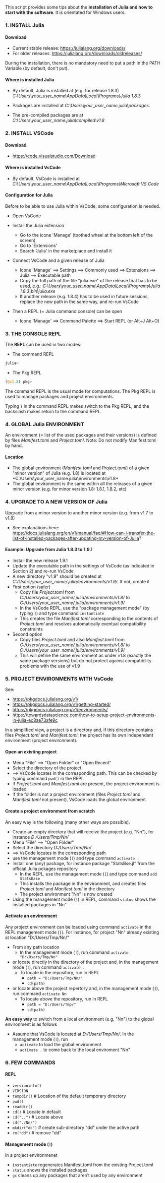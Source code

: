 This script provides some tips about the **installation of Julia and how to start with the software**. It is orientated for Windows users. 

### **1. INSTALL Julia** 

#### **Download**

- Current stable release: https://julialang.org/downloads/
- For older releases: https://julialang.org/downloads/oldreleases/

During the installation, there is no mandatory need to put a path in the PATH Variable (by default, don't put).

#### **Where is installed Julia**

- By default, Julia is installed at (e.g. for release 1.8.3)  
*C:\Users\your_user_name\AppData\Local\Programs\Julia 1.8.3*

- Packages are installed at 
*C:\Users\your_user_name\.julia\packages*. 

- The pre-compiled packages are at
*C:\Users\your_user_name\.julia\compiled\v1.8*

### **2. INSTALL VSCode**

#### **Download**

- https://code.visualstudio.com/Download

#### **Where is installed VsCode**

- By default, VsCode is installed at
*C:\Users\your_user_name\AppData\Local\Programs\Microsoft VS Code*

#### **Configuration for Julia**

Before to be able to use Julia within VsCode, some configuration is needed.

- Open VsCode

- Install the Julia extension 
    - Go to the icone 'Manage' (toothed wheel at the bottom left of the screen)
    - Go to 'Extensions'
    - Search 'Julia' in the marketplace and install it   

- Connect VsCode and a given release of Julia 
    - Icone 'Manage' ==> Settings ==> Commonly used ==> Extensions ==> Julia ==> Executable path
    - Copy the full path of the file "julia.exe" of the release that has to be used, 
        e.g.: *C:\Users\your_user_name\AppData\Local\Programs\Julia 1.8.3\bin\julia.exe*
    - If another release (e.g. 1.8.4) has to be used in future sessions, replace the new path in the same way, and re-run VsCode 

- Then a REPL (= Julia command console) can be open 
    - Icone 'Manage' ==> Command Palette ==> Start REPL 
        (or Alt+J Alt+O)

### **3. THE CONSOLE REPL**

The **REPL** can be used in two modes:
* The command REPL
```julia
julia>
```
* The Pkg REPL
```julia
(@v1.8) pkg> 
```

The command REPL is the usual mode for computations. The Pkg REPL is used to manage packages and project environments.

Typing `]` in the command REPL makes switch to the Pkg REPL, and the backslash makes return to the command REPL.

### **4. GLOBAL Julia ENVIRONMENT**

An environment (= list of the used packages and their versions) is defined by files *Manifest.toml* and *Project.toml*. Note: Do not modify Manifest.toml by hand.

#### **Location** 
- The global environment (*Manifest.toml* and *Project.toml*) of a given "minor version" of Julia (e.g. 1.8) is located at 
*C:\Users\your_user_name\.julia\environments\v1.8\*
- The global environment is the same within all the releases of a given minor version (e.g. for minor version 1.8: 1.8.1, 1.8.2, etc) 

### **4. UPGRADE TO A NEW VERSION OF Julia**

Upgrade from a minor version to another minor version (e.g. from v1.7 to v1.8)
- See explanations here:
https://docs.julialang.org/en/v1/manual/faq/#How-can-I-transfer-the-list-of-installed-packages-after-updating-my-version-of-Julia?

#### **Example: Upgrade from Julia 1.8.3 to 1.9.1**

- Install the new release 1.9.1
- Update the executable path in the settings of VsCode (as indicated in Section 2) 
    and re-run VsCode
- A new directory "v1.9" should be created at 
    *C:/Users/your_user_name/.julia/environments/v1.9/*. If not, create it
- First option (safer)
    - Copy file *Project.toml* from 
        *C:/Users/your_user_name/.julia/environments/v1.8/* to 
        *C:/Users/your_user_name/.julia/environments/v1.9/*
    - In the VsCode REPL, use the "package management mode" 
    (by typing `]`) and type command `instantiate`
    - This creates the file *Manifest.toml* corresponding to 
    the contents of *Project.toml* and resolves automatically eventual compatibility constraints
- Second option
    - Copy files *Project.toml* and also *Manifest.toml* from 
    *C:/Users/your_user_name/.julia/environments/v1.8/* to 
    *C:/Users/your_user_name/.julia/environments/v1.9/*
    - This will define the same environment as under v1.8 (exactly the same package versions) but do not protect against compatibility problems with the use of v1.9

### **5. PROJECT ENVIRONMENTS WITH VsCode**

See:
- https://pkgdocs.julialang.org/v1/
- https://pkgdocs.julialang.org/v1/getting-started/
- https://pkgdocs.julialang.org/v1/environments/
- https://towardsdatascience.com/how-to-setup-project-environments-in-julia-ec8ae73afe9c 

In a simplified view, a project is a directory and, if this directory contains files *Project.toml* and *Manifest.toml*, the project has its own independant environment (project environment).

#### **Open an existing project** 

- Menu "File" ==> "Open Folder" or "Open Recent" 
- Select the directory of the project
- ==> VsCode locates in the corresponding path. This can be checked by typing command `pwd()` in the REPL
- If *Project.toml* and *Manifest.toml* are present, the project environment is loaded
- If the folder is not a project environment (files *Project.toml* and *Manifest.toml* not present), VsCode loads the global environment 

#### **Create a project environment from scratch**

An easy way is the following (many other ways are possible).

- Create an empty directory that will receive the project (e.g. "Nn"), for instance *D:/Users/Tmp/Nn/* 
- Menu "File" ==> "Open Folder"
- Select the directory *D:/Users/Tmp/Nn/*
- ==> VsCode locates in the corresponding path
- use the management mode (`]`) and type command `activate .`
- Install one (any) package, for instance package "StatsBse.jl" from the official Julia pckages repository 
    - In the REPL, use the management mode (`]`) and 
        type command `add StatsBase`
    - This installs the package in the environment, and creates files *Project.toml* and *Manifest.toml* in the directory
    - The project environment "Nn" is now created
- Using the management mode (`]`) in REPL, command `status` shows the installed packages in "Nn"  

#### **Activate an environment** 

Any project environment can be loaded using command `activate` in the REPL management mode (`]`). For instance, for project "Nn" already existing at location "D:/Users/Tmp/Nn/"   
- From any path location 
    -  In the management mode (`]`), run command `activate "D:/Users/Tmp/Nn"`
- or locate directly in the directory of the project and, in the management mode  (`]`), run command `activate .`
    - To locate in the repository, run in REPL
        - `path = "D:/Users/Tmp/Nn/"`
        - `cd(path)`
- or locate above the project repertory and, in the management mode  (`]`), run command `activate Nn` 
    - To locate above the repository, run in REPL
        - `path = "D:/Users/Tmp/"`
        - `cd(path)`

**An easy way** to switch from a local environment (e.g. "Nn") to the global environment is as follows 
- Assume that VsCode is located at *D:/Users/Tmp/Nn/*. In the management mode (`]`), run
    - `activate` to load the global environment
    - `activate .` to come back to the local enviroment "Nn"

### **6. FEW COMMANDS**

#### **REPL**

- `versioninfo()`
- `VERSION`
- `tempdir()`   # Location of the default temporary directory 
- `pwd()`
- `readdir()`
- `cd()`        # Locate in default
- `cd("..")`    # Locate above 
- `cd("./Nn/")`
- `mkdir("dd")` # create sub-directory "dd" under the active path  
- `rm("dd")`    # remove "dd"


#### **Management mode (`]`)**

In a project environmenet
- `instantiate` regenerates Manifest.toml from the existing Project.toml
- `status` shows the installed packages
- `gc` cleans up any packages that aren’t used by any environment

